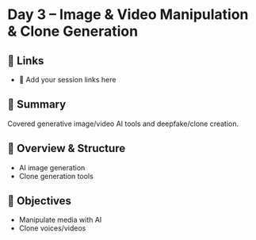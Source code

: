 # Day 3 – Image & Video Manipulation & Clone Generation

## 🔗 Links
- 📝 Add your session links here

## 📘 Summary
Covered generative image/video AI tools and deepfake/clone creation.

## 🧩 Overview & Structure
- AI image generation
- Clone generation tools

## 🎯 Objectives
- Manipulate media with AI
- Clone voices/videos